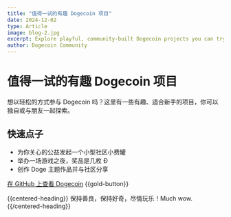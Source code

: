 ```yaml
---
title: "值得一试的有趣 Dogecoin 项目"
date: 2024-12-02
type: Article
image: blog-2.jpg
excerpt: Explore playful, community-built Dogecoin projects you can try today.
author: Dogecoin Community
---
```


# 值得一试的有趣 Dogecoin 项目

想以轻松的方式参与 Dogecoin 吗？这里有一些有趣、适合新手的项目，你可以独自或与朋友一起探索。

## 快速点子

- 为你关心的公益发起一个小型社区小费罐
- 举办一场游戏之夜，奖品是几枚 Ð
- 创作 Doge 主题作品并与社区分享

[在 GitHub 上查看 Dogecoin](https://github.com/dogecoin/dogecoin) {{gold-button}}

{{centered-heading}}
保持善良，保持好奇，尽情玩乐！Much wow. 
{{/centered-heading}}



